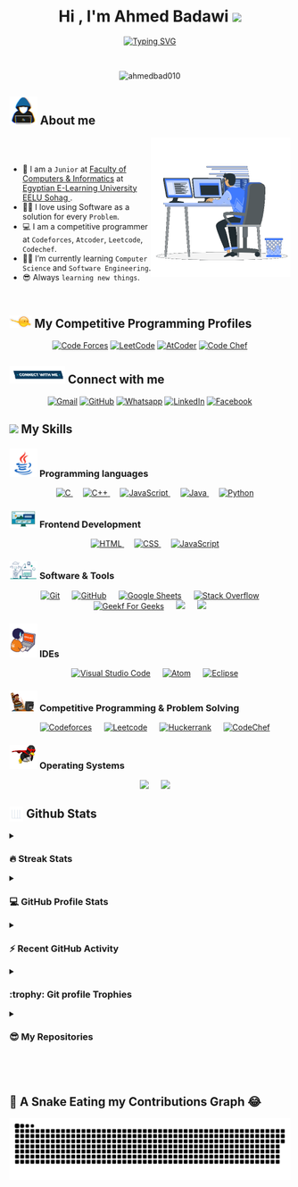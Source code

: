 <h1 align="center">Hi , I'm Ahmed Badawi <img src="https://media.giphy.com/media/hvRJCLFzcasrR4ia7z/giphy.gif" width="35"></h1>

<p align="center">
<a href="https://git.io/typing-svg"><img src="https://readme-typing-svg.demolab.com?font=Time+New+Roman&size=25&pause=1000&color=1BF772&center=true&vCenter=true&width=600&height=100&lines=Computer+Science+Student;Competitive+Programmer;Software+Programming;Always+learning+new+things" alt="Typing SVG" /></a>
</p>

<br>

<p align="center"> 

<img src="https://komarev.com/ghpvc/?username=ahmedbad010&label=Profile%20views&color=0047AB&style=plastic?" alt="ahmedbad010" height=25px, width=160px/> 

</p>
	
## <picture><img src = "https://github.com/ahmedbad010/ahmedbad010/blob/main/Images/about_me.gif?raw=true" width = 50px></picture> About me

<picture> <img align="right" src="https://github.com/ahmedbad010/ahmedbad010/blob/main/Images/Right_Side.gif?raw=true" width = 250px></picture>

<br><br>

- :school: I am a `Junior` at [Faculty of Computers & Informatics](https://www.eelu.edu.eg/academic-affairs/faculties/faculty-computers-and-information-technology) at [Egyptian E-Learning University EELU Sohag ](https://www.eelu.edu.eg/).
- :technologist: I love using Software as a solution for every `Problem`.
- :computer: I am a competitive programmer at `Codeforces`, `Atcoder`, `Leetcode`, `Codechef`.
- :student: I’m currently learning `Computer Science` and `Software Engineering`.
- 😎 Always `learning new things`.
<br>

## <picture> <img src="https://github.com/ahmedbad010/ahmedbad010/blob/main/Images/competitive_programming_profile.png?raw=true" width=40> </picture> My Competitive Programming Profiles

<p align="center">
  <a href="https://codeforces.com/profile/Badawi010" target="_blank"><img src="https://img.icons8.com/external-tal-revivo-shadow-tal-revivo/50/000000/external-codeforces-programming-competitions-and-contests-programming-community-logo-shadow-tal-revivo.png" alt="Code Forces"/></a>
	<a href="https://leetcode.com/Badawi010/" target="_blank"><img src="https://img.icons8.com/external-tal-revivo-shadow-tal-revivo/50/000000/external-level-up-your-coding-skills-and-quickly-land-a-job-logo-shadow-tal-revivo.png" alt="LeetCode"/></a>
	<a href="https://atcoder.jp/users/Badawi010" target="_blank"><img src="https://i.ibb.co/Q9WSjDB/logo.png" alt="AtCoder" width = 60px/></a>
	<a href="https://www.codechef.com/users/badawi010" target="_blank"><img src="https://img.icons8.com/color/50/000000/codechef.png" alt="Code Chef"/></a>
</p>
     
## <picture> <img src="https://github.com/ahmedbad010/ahmedbad010/blob/main/Images/Connect-with-me.gif?raw=true" width="100px"> </picture> Connect with me
<p align="center">
	<a href="mailto:ahmedbad063@gmail.com" target="_blank"><img img src="https://img.shields.io/badge/gmail-%23EA4335.svg?style=plastic&logo=gmail&logoColor=white" alt="Gmail"/></a>
	<a href="https://github.com/ahmedbad010" target="_blank"><img src="https://img.shields.io/badge/github-%23181717.svg?style=plastic&logo=github&logoColor=white" alt="GitHub"/></a>
	<a href="https://wa.me/0201018562905" target="_blank"><img src="https://img.shields.io/badge/whatsapp-%2325D366.svg?style=plastic&logo=whatsapp&logoColor=white" alt="Whatsapp"/></a>
	<a href="https://www.linkedin.com/in/ahmed-badawi-hosny-98485024b/" target="_blank"><img src="https://img.shields.io/badge/linkedin-%230A66C2.svg?style=plastic&logo=linkedin&logoColor=white" alt="LinkedIn"/></a>
	<a href="https://www.facebook.com/ahmed.badawyhosny" target="_blank"><img src="https://img.shields.io/badge/facebook-%231877F2.svg?style=plastic&logo=facebook&logoColor=white" alt="Facebook"/></a>
</p>


## <img src="https://media2.giphy.com/media/QssGEmpkyEOhBCb7e1/giphy.gif?cid=ecf05e47a0n3gi1bfqntqmob8g9aid1oyj2wr3ds3mg700bl&rid=giphy.gif" width ="3%"> My Skills


### <picture> <img src = "https://github.com/ahmedbad010/ahmedbad010/blob/main/Images/Programming_Languages.gif?raw=true" width = 50px>  </picture> Programming languages

<p align="center"> 
  &emsp; 
  <a href="https://www.cprogramming.com/" target="_blank"> 
    <img alt="C" src="https://img.shields.io/badge/C%20-%232370ED.svg?style=plastic&logo=c&logoColor=white">
  </a> 
  &emsp;
  <a href="https://www.w3schools.com/cpp/" target="_blank"> 
    <img alt="C++" src="https://img.shields.io/badge/C++%20-%2300599C.svg?style=plastic&logo=c%2B%2B&logoColor=white">
  </a> 
  &emsp;
  <a href="https://developer.mozilla.org/en-US/docs/Web/JavaScript" target="_blank"> 
     <img alt="JavaScript" src="https://img.shields.io/badge/JavaScript%20-%23F7DF1E.svg?style=plastic&logo=javascript&logoColor=black">
   </a>
  &emsp;
  <a href="https://www.java.com" target="_blank"> 
    <img alt="Java" src="https://img.shields.io/badge/Java-%23007396.svg?style=plastic&logo=java&logoColor=white">
  </a>
  &emsp;
   <a href="https://www.python.org" target="_blank">
    <img alt="Python" src="https://img.shields.io/badge/Python%20-%2314354C.svg?style=plastic&logo=python&logoColor=white">
  </a>
</p>


### <picture> <img src = "https://github.com/ahmedbad010/ahmedbad010/blob/main/Images/Front_End.gif?raw=true" width = 50px>  </picture> Frontend Development
<p align="center"> 
  &emsp; 
  <a href="https://www.w3.org/html/" target="_blank"> 
   <img alt="HTML" src="https://img.shields.io/badge/HTML5%20-%23E34F26.svg?style=plastic&logo=html5&logoColor=white">
  </a>   
  &emsp;
  <a href="https://www.w3schools.com/css/" target="_blank">
    <img alt="CSS" src="https://img.shields.io/badge/CSS%20-%231572B6.svg?style=plastic&logo=css3&logoColor=white">
  </a> 
  &emsp;
  <a href="https://developer.mozilla.org/en-US/docs/Web/JavaScript" target="_blank"> 
     <img alt="JavaScript" src="https://img.shields.io/badge/JavaScript%20-%23F7DF1E.svg?style=plastic&logo=javascript&logoColor=black">
   </a>
</p>

 ### <picture> <img src = "https://github.com/ahmedbad010/ahmedbad010/blob/main/Images/Software_Tools.gif?raw=true" width = 50px>  </picture> Software & Tools
 
<p align="center">
  &emsp;
    <a href="#"><img alt="Git" src="https://img.shields.io/badge/Git%20-%23F05033.svg?style=plastic&logo=git&logoColor=white"></a>
  &emsp;
    <a href="#"><img alt="GitHub" src="https://img.shields.io/badge/github-%23181717.svg?style=plastic&logo=github&logoColor=white"></a>
  &emsp;
    <a href="#"><img alt="Google Sheets" src="https://img.shields.io/badge/Google%20Sheets%20-%2334A853.svg?style=plastic&logo=google%20sheets&logoColor=white"></a>
  &emsp;
    <a href="#"><img alt="Stack Overflow" src="https://img.shields.io/badge/-Stack%20Overflow-FE7A16?style=plastic&logo=stack-overflow&logoColor=white"></a>
  &emsp;
    <a href="#"><img alt="Geekf For Geeks" src="https://img.shields.io/badge/geeksforgeeks-%230F9D58.svg?style=plastic&logo=geeksforgeeks&logoColor=white"></a>
    &emsp;
    <a href="#"><img src="https://img.shields.io/badge/django-%23092E20.svg?&style=plastic&logo=django&logoColor=white" /></a>
    &emsp;
    <a href="#"><img src="https://img.shields.io/badge/mysql-%234479A1.svg?&style=plastic&logo=mysql&logoColor=white"/></a>
</p>

 ### <picture> <img src = "https://github.com/ahmedbad010/ahmedbad010/blob/main/Images/IDEs.gif?raw=true" width = 50px>  </picture> IDEs
 
<p align="center">
  &emsp;
    <a href="#"><img alt="Visual Studio Code" src="https://img.shields.io/badge/Visual%20Studio%20Code-0078d7.svg?style=plastic&logo=visual-studio-code&logoColor=white"></a>
  &emsp;
    <a href="#"><img alt="Atom" src="https://img.shields.io/badge/atom-%2366595C.svg?&style=plastic&logo=atom&logoColor=white" /></a>
  &emsp;
    <a href="#"><img alt="Eclipse" src="https://img.shields.io/badge/eclipse%20ide-%232C2255.svg?&style=plastic&logo=eclipse%20ide&logoColor=white" /></a>
</p>

 ### <picture> <img src = "https://github.com/ahmedbad010/ahmedbad010/blob/main/Images/CP_PS.gif?raw=true" width = 50px>  </picture> Competitive Programming & Problem Solving
 
<p align="center">
  &emsp;
    <a href="https://codeforces.com/profile/Badawi010"><img alt = "Codeforces" src="https://img.shields.io/badge/codeforces%20-%231F8ACB.svg?style=plastic&logo=codeforces&logoColor=white" /></a>	
  &emsp;
    <a href="https://leetcode.com/Badawi010/" target="_blank"><img alt = "Leetcode" src="https://img.shields.io/badge/leetcode%20-%23FFA116.svg?style=plastic&logo=leetcode&logoColor=black" /></a>
  &emsp;
    <a href="https://www.hackerrank.com/ahmedbad?hr_r=1" target="_blank"><img alt = "Huckerrank" src="https://img.shields.io/badge/hackerrank-%232EC866.svg?style=plastic&logo=hackerrank&logoColor=white" /></a>
  &emsp;
    <a href="https://www.codechef.com/users/badawi010"><img alt = "CodeChef" src="https://img.shields.io/badge/codechef-%235B4638.svg?style=plastic&logo=codechef&logoColor=white" /></a>
</p>

 ### <picture> <img src = "https://github.com/ahmedbad010/ahmedbad010/blob/main/Images/OS.gif?raw=true" width = 50px>  </picture> Operating Systems
 
<p align="center">
  &emsp;
    <a href="#"><img src="https://img.shields.io/badge/Windows-0078D6?style=plastic&logo=windows&logoColor=white"></a>
  &emsp;
<!--     <a href="#"><img src="https://img.shields.io/badge/Ubuntu-E95420?style=plastic&logo=ubuntu&logoColor=white"></a>
  &emsp; -->
    <a href="#"><img src="https://img.shields.io/badge/Linux-FCC624?style=plastic&logo=linux&logoColor=black"></a>
</p>


  ## <img src="https://raw.githubusercontent.com/ahmedbad010/ahmedbad010/main/Images/Statistics.gif" width=5% valign="bottom"> Github Stats

  <details><summary><h3> 🔥 Streak Stats</h3></summary>

  ----

  <p align="center"><img src="https://github-readme-streak-stats.herokuapp.com/?user=ahmedbad010&theme=tokyonight_duo" alt="ahmedbad010" /></p>

  </details>

  <details><summary><h3>💻 GitHub Profile Stats</h3></summary>

  ----

  <p align="center">
    <a href="https://github.com/anuraghazra/github-readme-stats">
      <img alt="ahmedbad010's Github Stats" src="https://github-readme-stats.vercel.app/api?username=ahmedbad010&show_icons=true&count_private=true&locale=en&theme=tokyonight&layout=compact" height="230px"/></a>
    <img src="https://github-readme-stats.vercel.app/api/top-langs?username=ahmedbad010&langs_count=10&show_icons=true&locale=en&theme=tokyonight" alt="ahmedbad010" height="230px"/>
  <br/>

  <b>Note:</b> Top languages is only a metric of the languages my public code consists of and doesn't reflect experience or skill level.
  </p>
  </details>

  <details><summary><h3>⚡ Recent GitHub Activity</h3></summary>

  ----

  <img src="https://github-readme-activity-graph.vercel.app/graph?username=ahmedbad010&bg_color=1a1b27&color=aa82d9&line=628edb&point=64bfaf&area=true&hide_border=true)(https://github.com/ashutosh00710/github-readme-activity-graph)">

  </details>

  <details><summary> <h3> :trophy: Git profile Trophies </h3></summary>

  ----

  <p align="center"> <a href="https://github.com/ryo-ma/github-profile-trophy"><img src="https://github-profile-trophy.vercel.app/?username=ahmedbad010&layout=compact&theme=tokyonight&column=4&margin-w=15&margin-h=15" alt="ahmedbad010" /></a> </p>

  </details>

  <details><summary><h3>😎 My Repositories </h3></summary>

  ----

  <div>
  <p align="center">
  <a href="https://github.com/ahmedbad010/Assiut-University-Training-Newcomers">
          <img src="https://github-readme-stats.vercel.app/api/pin/?username=ahmedbad010&repo=Assiut-University-Training-Newcomers&theme=tokyonight" alt="GitHub Stats" />
      </a>
  <a href="https://github.com/ahmedbad010/Tic-Tac-Toe">
          <img src="https://github-readme-stats.vercel.app/api/pin/?username=ahmedbad010&repo=Tic-Tac-Toe&theme=tokyonight" alt="GitHub Stats" />
      </a>
      <a href="https://github.com/ahmedbad010/ahmedbad010">
          <img src="https://github-readme-stats.vercel.app/api/pin/?username=ahmedbad010&repo=ahmedbad010&theme=tokyonight" alt="GitHub Stats" />
      </a>
      <a href="https://github.com/ahmedbad010/Scientific-Calculator-GUI">
          <img src="https://github-readme-stats.vercel.app/api/pin/?username=ahmedbad010&repo=Scientific-Calculator-GUI&theme=tokyonight" alt="GitHub Stats" />
      </a>
  </p>
  </div>
  </details>

  </br></br>
	
## 🐍 A Snake Eating my Contributions Graph 😂
	
<p align = "center">
	<img src = "https://github.com/ahmedbad010/ahmedbad010/blob/main/github-contribution-grid-snake.svg?" alt = "Snake Game"/>
</p>
